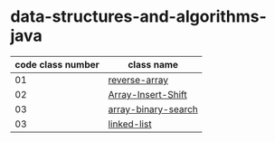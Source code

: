 # data-structures-and-algorithms-java

| **code class number** | **class name** |
| ----------------- | ------------- |
| 01 | [reverse-array](reverse-array/readme.md)
| 02 | [Array-Insert-Shift](array-insert-shift/readme.md) |
| 03 | [array-binary-search](array-binary-search/readme.md)
| 03 | [linked-list](https://github.com/ahmadhamzh/data-structures-and-algorithms/pull/6)
